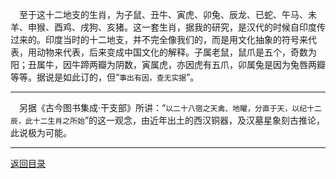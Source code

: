 &emsp;至于这十二地支的生肖，为子鼠、丑牛、寅虎、卯兔、辰龙、已蛇、午马、未羊、申猴、酉鸡、戌狗、亥猪。这一套生肖，据我的研究，是汉代的时候自印度传过来的。印度当时的十二地支，并不完全像我们的，而是用文化抽象的符号来代表，用动物来代表，后来变成中国文化的解释。子属老鼠，鼠爪是五个，奇数为阳；丑属牛，因牛蹄两瓣为阴数，寅属虎，亦因虎有五爪，卯属兔是因为兔唇两瓣等等。据说是如此订的，但“``事出有因，查无实据``”。
___
&emsp;另据《古今图书集成·干支部》所讲：“``以二十八宿之天禽、地曜，分直于天，以纪十二辰，此十二生肖之所始``”的这一观念，由近年出土的西汉铜器，及汉墓星象刻古推论，此说极为可能。
___
[返回目录](../../master/README.md#目录)